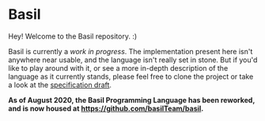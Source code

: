 # Basil

Hey! Welcome to the Basil repository. :)

Basil is currently a _work in progress_. The implementation present here isn't anywhere near usable, and the language isn't really set in stone. But if you'd like to play around with it, or see a more in-depth description of the language as it currently stands, please feel free to clone the project or take a look at the [specification draft](https://github.com/elucent/basil/blob/master/spec.md).

**As of August 2020, the Basil Programming Language has been reworked, and is now housed at https://github.com/basilTeam/basil.**
